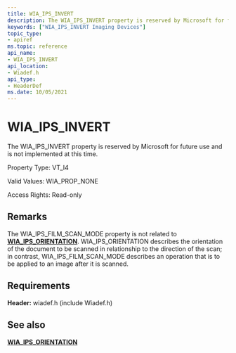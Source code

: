 ```yaml
---
title: WIA_IPS_INVERT
description: The WIA_IPS_INVERT property is reserved by Microsoft for future use and is not implemented at this time.
keywords: ["WIA_IPS_INVERT Imaging Devices"]
topic_type:
- apiref
ms.topic: reference
api_name:
- WIA_IPS_INVERT
api_location:
- Wiadef.h
api_type:
- HeaderDef
ms.date: 10/05/2021
---
```


# WIA_IPS_INVERT

The WIA_IPS_INVERT property is reserved by Microsoft for future use and is not implemented at this time.

Property Type: VT_I4

Valid Values: WIA_PROP_NONE

Access Rights: Read-only

## Remarks

The WIA_IPS_FILM_SCAN_MODE property is not related to [**WIA_IPS_ORIENTATION**](wia-ips-orientation.md). WIA_IPS_ORIENTATION describes the orientation of the document to be scanned in relationship to the direction of the scan; in contrast, WIA_IPS_FILM_SCAN_MODE describes an operation that is to be applied to an image after it is scanned.

## Requirements

**Header:** wiadef.h (include Wiadef.h)

## See also

[**WIA_IPS_ORIENTATION**](wia-ips-orientation.md)
